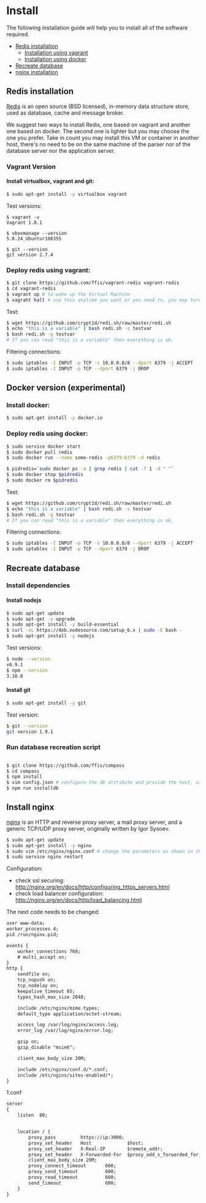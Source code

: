 # Install


The following installation guide will help you to install all of the software required.

* [Redis installation](#redis)
    * [Installation using vagrant](#redisvagrant)
    * [Installation using docker](#redisdocker)
* [Recreate database](#database)
* [nginx installation](#nginx)

 
## <a name="redis"></a> Redis installation


[Redis](http://redis.io/) is an open source (BSD licensed), in-memory data structure store, used as database, cache and message broker.


We suggest two ways to install Redis, one based on vagrant and another one based on docker. The second one is lighter but you may choose
the one you prefer. Take in count you may install this VM or container in another host, there's no need to be on the same machine of the
parser nor of the database server nor the application server.


### <a name="redisvagrant"></a> Vagrant Version


#### Install virtualbox, vagrant and git:
```bash
$ sudo apt-get install -y virtualbox vagrant
```

Test versions:

```bash:
$ vagrant -v
Vagrant 1.8.1

$ vboxmanage --version
5.0.24_Ubuntur108355

$ git --version
git version 2.7.4 
```

### Deploy redis using vagrant:
```bash
$ git clone https://github.com/ffis/vagrant-redis vagrant-redis
$ cd vagrant-redis
$ vagrant up # to wake up the Virtual Machine
$ vagraht halt # use this anytime you want or you need to, you may turn it off

```

Test:
```bash
$ wget https://github.com/crypt1d/redi.sh/raw/master/redi.sh
$ echo "this is a variable" | bash redi.sh -s testvar
$ bash redi.sh -g testvar
# If you can read "this is a variable" then everything is ok.
```

Filtering connections:
```bash
$ sudo iptables -I INPUT -p TCP -s 10.0.0.0/8 --dport 6379 -j ACCEPT
$ sudo iptables -I INPUT -p TCP --dport 6379 -j DROP
```


## <a name="redisdocker"></a> Docker version (experimental)

### Install docker:
```bash
$ sudo apt-get install -y docker.io 
```


### Deploy redis using docker:

```bash
$ sudo service docker start
$ sudo docker pull redis
$ sudo docker run --name some-redis -p6379:6379 -d redis

$ pidredis=`sudo docker ps -a | grep redis | cut -f 1 -d " "`
$ sudo docker stop $pidredis 
$ sudo docker rm $pidredis 
```

Test:
```bash
$ wget https://github.com/crypt1d/redi.sh/raw/master/redi.sh
$ echo "this is a variable" | bash redi.sh -s testvar
$ bash redi.sh -g testvar
# If you can read "this is a variable" then everything is ok.
```

Filtering connections:
```bash
$ sudo iptables -I INPUT -p TCP -s 10.0.0.0/8 --dport 6379 -j ACCEPT
$ sudo iptables -I INPUT -p TCP --dport 6379 -j DROP
```



## <a name="database"></a> Recreate database

### Install dependencies

#### Install nodejs
```bash
$ sudo apt-get update
$ sudo apt-get -y upgrade
$ sudo apt-get install -y build-essential
$ curl -sL https://deb.nodesource.com/setup_6.x | sudo -E bash -
$ sudo apt-get install -y nodejs
```

Test versions:
```bash
$ node --version
v6.9.1
$ npm --version
3.10.8
```

#### Install git
```bash
$ sudo apt-get install -y git
```

Test version:
```bash
$ git --version
git version 1.9.1
```


### Run database recreation script
```bash

$ git clone https://github.com/ffis/compass
$ cd compass
$ npm install
$ vim config.json # configure the db attribute and provide the host, user, password and database name
$ npm run installdb

``` 

## <a name="nginx"></a> Install nginx

[nginx](https://nginx.org/) is an HTTP and reverse proxy server, a mail proxy server, and a generic TCP/UDP proxy server, originally written by Igor Sysoev.

```bash
$ sudo apt-get update
$ sudo apt-get install -y nginx
$ sudo vim /etc/nginx/nginx.conf # change the parameters as shown in the next figure
$ sudo service nginx restart
```


Configuration:
* check ssl securing: http://nginx.org/en/docs/http/configuring_https_servers.html
* check load balancer configuration: http://nginx.org/en/docs/http/load_balancing.html 



The next code needs to be changed:

```txt
user www-data;
worker_processes 4;
pid /run/nginx.pid;

events {
	worker_connections 768;
	# multi_accept on;
}
http {
	sendfile on;
	tcp_nopush on;
	tcp_nodelay on;
	keepalive_timeout 65;
	types_hash_max_size 2048;

	include /etc/nginx/mime.types;
	default_type application/octet-stream;

	access_log /var/log/nginx/access.log;
	error_log /var/log/nginx/error.log;

	gzip on;
	gzip_disable "msie6";

	client_max_body_size 20M;

	include /etc/nginx/conf.d/*.conf;
	include /etc/nginx/sites-enabled/*;
}

```

1.conf
```txt
server
{
	listen  80;


    location / {
		proxy_pass         https://ip:3000;
		proxy_set_header   Host             $host;
		proxy_set_header   X-Real-IP        $remote_addr;
		proxy_set_header   X-Forwarded-For  $proxy_add_x_forwarded_for;
		client_max_body_size 20M;
		proxy_connect_timeout       600;
		proxy_send_timeout          600;
		proxy_read_timeout          600;
		send_timeout                600;
	}
}
```